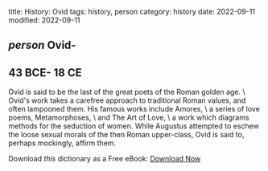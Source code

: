 title: History: Ovid
tags: history, person
category: history
date: 2022-09-11
modified: 2022-09-11

## _person_  Ovid-
  43 BCE-
18 CE
-
Ovid is said to be the last of
the great poets of the Roman   golden age. \ Ovid's work takes a
carefree approach to traditional Roman values, and often lampooned
them.  His famous works include   Amores, \ a series of love
poems,   Metamorphoses, \ and   The Art of Love, \ a work
which diagrams methods for the seduction of women.   While Augustus
attempted to eschew the loose sexual morals of the then Roman
upper-class, Ovid is said to, perhaps mockingly, affirm them.


Download *this* dictionary as a Free eBook: [Download Now]({static}static/CairnsHistoryDictionary.pdf)


